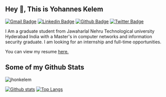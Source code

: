 ## Hey 👋, This is Yohannes Kelem
[![Gmail Badge](https://img.shields.io/badge/-yohanneskelem@gmail.com-c14438?style=flat&logo=Gmail&logoColor=white&link=mailto:yohanneskelem@gmail.com)](mailto:yohanneskelem@gmail.com) 
[![Linkedin Badge](https://img.shields.io/badge/-yohanneskelem-0072b1?style=flat&logo=Linkedin&logoColor=white&link=https://www.linkedin.com/in/yohanneskelem/)](https://www.linkedin.com/in/yohanneskelem/) [![Github Badge](https://img.shields.io/badge/-jhonkelem-grey?style=flat&logo=github&logoColor=white&link=https://github.com/jhonkelem/)](https://www.github.com/jhonkelem/) [![Twitter Badge](https://img.shields.io/badge/-yohanneskelem-00acee?style=flat&logo=twitter&logoColor=white&link=https://twitter.com/yohanneskelem/)](https://www.twitter.com/yohanneskelem/) <p align='left'>I Am a graduate student from Jawaharlal Nehru Technological university Hyderabad India with a Master's in computer networks and information security graduate. I am looking for an internship and full-time opportunities.</p><p align='left'> You can view my resume <a href='https://drive.google.com/file/d/1aiALYoVMhqB6-jjWyFSLWcDJV-xLPLEI/view?usp=sharing ' target=_blank><u>here</u>.</a></p>
## Some of my Github Stats
<p align=left> <img src=https://komarev.com/ghpvc/?username=jhonkelem alt=jhonkelem /> </p>

[![Github stats](https://github-readme-stats.vercel.app/api?username=jhonkelem&show_icons=true&include_all_commits=true)](https://github.com/jhonkelem/github-readme-stats)
[![Top Langs](https://github-readme-stats.vercel.app/api/top-langs/?username=jhonkelem&layout=compact)](https://github.com/jhonkelem/github-readme-stats)
